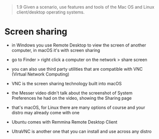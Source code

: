 > 1.9 Given a scenario, use features and tools of the Mac OS and Linux client/desktop operating systems. 

# Screen sharing

- in Windows you use Remote Desktop to view the screen of another computer, in macOS it's with screen sharing
- go to Finder > right click a computer on the network > share screen
- you can also use third party utilities that are compatible with VNC (Virtual Network Computing)
- VNC is the screen sharing technology built into macOS
- the Messer video didn't talk about the screenshot of System Preferences he had on the video, showing the Sharing page 

- that's macOS, for Linux there are many options of course and your distro may already come with one
- Ubuntu comes with Remmina Remote Desktop Client
- UltraVNC is another one that you can install and use across any distro